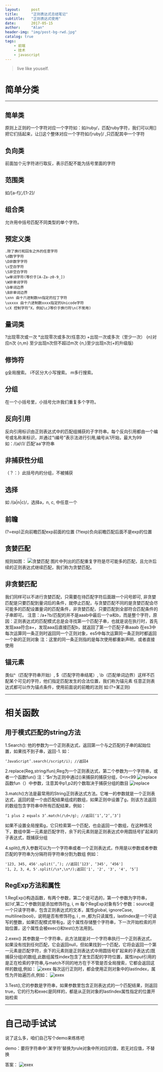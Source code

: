```yaml
---
layout:     post
title:      "正则表达式总结笔记"
subtitle:   "正则表达式使用"
date:       2017-05-15
author:     "Alan"
header-img: "img/post-bg-rwd.jpg"
catalog: true
tags:
    - 前端
    - 技术
    - javascript
---
```


> live like youself. 

# 简单分类

---

## 简单类
原则上正则的一个字符对应一个字符如：如/ruby/，匹配ruby字符，我们可以用[]把它们括起来，让[]这个整体对应一个字符如/[ruby]/ ,只匹配其中一个字符

## 负向类
前面加个元字符进行取反，表示匹配不能为括号里面的字符

## 范围类
如/[a-f]/,/[1-2]/

## 组合类
允许用中括号匹配不同类型的单个字符。

## 预定义类
```
.除了换行和回车之外的任意字符
\d数字字符
\D非数字字符
\s空白字符
\S非空白字符
\w单词字符(等价于[A-Za-z0-9_])
\W非单词字符
\b单词边界
\B非单词边界
\xnn 由十六进制数nn指定的拉丁字符
\uxxxx 由十六进制数xxxx指定的Unicode字符
\cX 控制字符^X，例如\cJ等价于换行符\n(不常用)
```
## 量词类
?出现零次或一次
*出现零次或多次(任意次)
+出现一次或多次（至少一次）
{n}对应n次
{n,m}        至少出现n次但不超过m次
{n,}至少出现n次(+的升级版)

## 修饰符
g全局搜索。
i不区分大小写搜索。
m多行搜索。

## 分组
在一个小括号里，小括号允许我们重复多个字符。

## 反向引用
反向引用标识由正则表达式中的匹配组捕获的子字符串。每个反向引用都由一个编号或名称来标识，并通过“\编号”表示法进行引用,编号从1开始，最大为99
如：/(a)\1/ 匹配’aa’字符串

## 非捕获性分组
（？：）此括号内的分组，不被捕获

## 选择
如 /(a|n|c)/，选择a，n, c, 中任意一个

## 前瞻
(?=exp)正向前瞻匹配exp前面的位置
(?!exp)负向前瞻匹配后面不是exp的位置

## 贪婪匹配
规则如图：
![贪婪匹配](/img/reg1.jpg)
图片中列出的匹配重复字符是尽可能多的匹配，且允许后续的正则表达式继续匹配，我们称为贪婪匹配。

## 非贪婪匹配
我们同样可以不进行贪婪匹配，只需要在待匹配字符后面跟一个问号即可,
非贪婪匹配是只要匹配到量词后的条件，就停止匹配，与贪婪匹配不同的是贪婪匹配会尽可能多的匹配设置量词的匹配条件，非贪婪匹配，只要匹配到全部符合匹配条件的子串即可。
注意：/a+?b/匹配的并不是aaab中最后一个a和b，而是整个字符，原因：正则表达式的匹配模式总是会寻找第一个匹配子串，也就是说在执行时，首先发现aaa符合a+，发现aaa后直接匹配b，就返回了第一个匹配子串aaab
在es3中每次运算同一条正则时返回同一个正则对象，es5中每次运算同一条正则时都返回一个新的正则对象
注：这里的同一条正则指的是每次使用都重新声明，或者直接使用

## 锚元素
类似^（匹配字符串开始）, $（匹配字符串结尾）, \b（匹配单词边界）这样不匹配某个可见的字符，他们指定匹配发生的合法位置，我们称为锚元素
任意正则表达式都可以作为锚点条件，使用前面说的前瞻的法则
如:(?=某正则)

---

# 相关函数

## 用于模式匹配的string方法
1.Search(): 他的参数为一个正则表达式，返回第一个与之匹配的子串的起始位置，如果找不到子串，返回-1.
如：

```
‘JavaScript’.search(/script/i); //返回4
```

2.replace(Reg,string/fun);Reg为一个正则表达式，第二个参数为一个字符串，或者一个函数fun()
注：’$n’为正则中通过()来捕获的捕获分组，0<n<99
![replace](/img/reg2.jpg)
函数fun（）中参数，注意其中p1,p2的个数取决于捕获分组的数目
![replace](/img/reg3.png)

3.match()方法是最常用的String正则表达式方法。它唯一的参数就是一个正则表达式，返回的是一个由匹配结果组成的数组，如果正则中设置了g，则该方法返回的数组包含字符串中所有匹配结果，例如：

```
‘1 plus 2 equals 3’.match(/\d+/g); //返回[‘1’,’2’,’3’]
```

如果不设置全局搜索g，它只检索第一个匹配，也会返回一个数组，在这种情况下，数组中第一元素是匹配字符，余下的元素则是正则表达式中用圆括号扩起来的子表达式，既捕获分组

4.split(),传入参数可以为一个字符串或者一个正则表达式，作用是以参数或者参数匹配的字符串为分隔符将字符串分割为数组
例如：

```
'123, 345, 456'.split(‘,’); //返回[‘123', ‘345', ‘456']
'1, 2, 3, 4, 5'.split(/\s*,\s*/);返回['1', '2', '3', '4', ‘5’]
```
## RegExp方法和属性
1.RegExp()构造函数，有两个参数，第二个是可选的，第一个参数为字符串，如’/d’,第二个参数则是添加修饰符g, i, m
每个RegExp对象有5个参数：source是一个只读字符串，包含正则表达式的文本，属性global, ignoreCase, multiline(bool)，说明是否有修饰符g, i , m ,都为只读属性，lastIndex是一个可读写的整数，如果匹配模式带有g，这个属性存储整个字符串，下一次开始检索的开始位置，这个属性会被exec()和test()方法用到。

2.exex() 其参数是一个字符串，此方法就是对一个字符串执行一个正则表达式，如果没有找到任何匹配，它会返回null，但如果找到一个匹配，它将会返回一个第一元素是匹配字符，余下的元素则是正则表达式中用圆括号扩起来的子表达式(既捕获分组)的数组,此数组属性index包含了发生匹配的字符位置，属性input引用的是正在检索的字符串,与match不同的地方在于不管是否全局搜索，它都会返回这样的数组,例如：
![exex](/img/reg4.png)
每次运行正则时，都会使用正则对象中的lastIndex，属性为开始遍历点,例如：
![exex](/img/reg5.png)

3.Test(),它的参数是字符串，如果参数里包含正则表达式的一个匹配结果，则返回true，它的行为和exec是同样的，都是从正则对象的lastIndex属性指定的位置开始检索

---

# 自己动手试试
说了这么多，咱们自己写个demo来练练吧

demo：要将字符串中’:某字符'替换为rule对象中所对应的值，若无对应值，不替换

答案：
![exex](/img/regan.png)